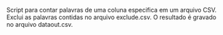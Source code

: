 Script para contar palavras de uma coluna especifica em um arquivo CSV.
Exclui as palavras contidas no arquivo exclude.csv.
O resultado é gravado no arquivo dataout.csv.
